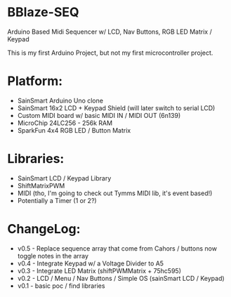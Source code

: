 BBlaze-SEQ
==========

Arduino Based Midi Sequencer w/ LCD, Nav Buttons, RGB LED Matrix / Keypad

This is my first Arduino Project, but not my first microcontroller project.   


Platform: 
=========

* SainSmart Arduino Uno clone
* SainSmart 16x2 LCD + Keypad Shield (will later switch to serial LCD)
* Custom MIDI board w/ basic MIDI IN / MIDI OUT (6n139)
* MicroChip 24LC256 - 256k RAM 
* SparkFun 4x4 RGB LED / Button Matrix 


Libraries:
==========

* SainSmart LCD / Keypad Library
* ShiftMatrixPWM
* MIDI (tho, I'm going to check out Tymms MIDI lib, it's event based!)
* Potentially a Timer (1 or 2?) 


ChangeLog:
==========
* v0.5 - Replace sequence array that come from Cahors / buttons now toggle notes in the array
* v0.4 - Integrate Keypad w/ a Voltage Divider to A5
* v0.3 - Integrate LED Matrix (shiftPWMMatrix + 75hc595)
* v0.2 - LCD / Menu / Nav Buttons / Simple OS   (sainSmart LCD / Keypad)
* v0.1 - basic poc / find libraries

